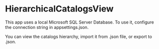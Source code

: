 # HierarchicalCatalogsView

This app uses a local Microsoft SQL Server Database. To use it, configure the connection string in appsettings.json.

You can view the catalogs hierarchy, import it from .json file, or export to .json.
